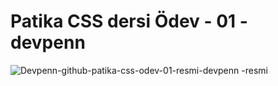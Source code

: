 # Patika CSS dersi Ödev - 01 - devpenn
![Devpenn-github-patika-css-odev-01-resmi-devpenn
-resmi](patika-css-odev-01-resmi-devpenn.png)
